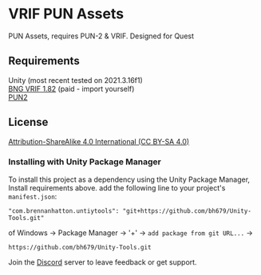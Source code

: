 # VRIF PUN Assets
PUN Assets, requires PUN-2 & VRIF. Designed for Quest

## Requirements
Unity (most recent tested on 2021.3.16f1) <br />
[BNG VRIF 1.82](https://assetstore.unity.com/packages/templates/systems/vr-interaction-framework-161066) (paid - import yourself)   <br />
[PUN2](https://assetstore.unity.com/packages/tools/network/pun-2-free-119922)

## License
[Attribution-ShareAlike 4.0 International (CC BY-SA 4.0)](https://creativecommons.org/licenses/by-sa/4.0/)

### Installing with Unity Package Manager
To install this project as a dependency using the Unity Package Manager,
Install requirements above.
add the following line to your project's `manifest.json`:

```
"com.brennanhatton.untiytools": "git+https://github.com/bh679/Unity-Tools.git"
```

of 
Windows -> Package Manager -> '+' -> `add package from git URL...` ->
```
https://github.com/bh679/Unity-Tools.git
```

Join the [Discord](https://discord.gg/VC8gZ2GNHs "Join Discord server") server to leave feedback or get support.
